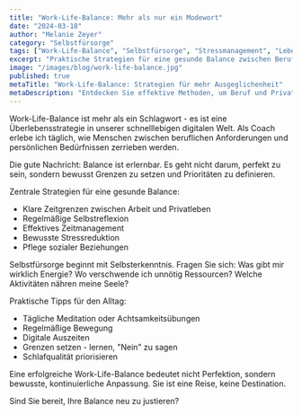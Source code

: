 ```yaml
---
title: "Work-Life-Balance: Mehr als nur ein Modewort"
date: "2024-03-18"
author: "Melanie Zeyer"
category: "Selbstfürsorge"
tags: ["Work-Life-Balance", "Selbstfürsorge", "Stressmanagement", "Lebensqualität"]
excerpt: "Praktische Strategien für eine gesunde Balance zwischen Beruf und Privatleben."
image: "/images/blog/work-life-balance.jpg"
published: true
metaTitle: "Work-Life-Balance: Strategien für mehr Ausgeglichenheit"
metaDescription: "Entdecken Sie effektive Methoden, um Beruf und Privatleben harmonisch zu gestalten und Ihre Lebensqualität zu steigern."
---
```


Work-Life-Balance ist mehr als ein Schlagwort - es ist eine Überlebensstrategie in unserer schnelllebigen digitalen Welt. Als Coach erlebe ich täglich, wie Menschen zwischen beruflichen Anforderungen und persönlichen Bedürfnissen zerrieben werden.

Die gute Nachricht: Balance ist erlernbar. Es geht nicht darum, perfekt zu sein, sondern bewusst Grenzen zu setzen und Prioritäten zu definieren.

Zentrale Strategien für eine gesunde Balance:
- Klare Zeitgrenzen zwischen Arbeit und Privatleben
- Regelmäßige Selbstreflexion
- Effektives Zeitmanagement
- Bewusste Stressreduktion
- Pflege sozialer Beziehungen

Selbstfürsorge beginnt mit Selbsterkenntnis. Fragen Sie sich: Was gibt mir wirklich Energie? Wo verschwende ich unnötig Ressourcen? Welche Aktivitäten nähren meine Seele?

Praktische Tipps für den Alltag:
- Tägliche Meditation oder Achtsamkeitsübungen
- Regelmäßige Bewegung
- Digitale Auszeiten
- Grenzen setzen - lernen, "Nein" zu sagen
- Schlafqualität priorisieren

Eine erfolgreiche Work-Life-Balance bedeutet nicht Perfektion, sondern bewusste, kontinuierliche Anpassung. Sie ist eine Reise, keine Destination.

Sind Sie bereit, Ihre Balance neu zu justieren?